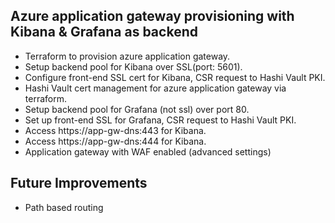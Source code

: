 Azure application gateway provisioning with Kibana & Grafana as backend
--------------------------------------------------------------------------

  - Terraform to provision azure application gateway. 
  - Setup backend pool for Kibana over SSL(port: 5601). 
  - Configure front-end SSL cert for Kibana, CSR request to Hashi Vault PKI.
  - Hashi Vault cert management for azure application gateway via terraform.
  - Setup backend pool for Grafana (not ssl) over port 80. 
  - Set up front-end SSL for Grafana, CSR request to Hashi Vault PKI.
  - Access https://app-gw-dns:443 for Kibana.
  - Access https://app-gw-dns:444 for Kibana.
  - Application gateway with WAF enabled (advanced settings)

Future Improvements
-------------

  - Path based routing
